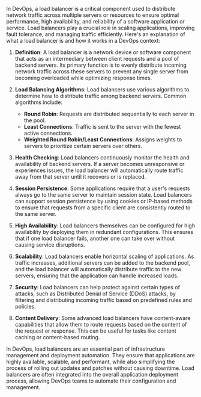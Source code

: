 In DevOps, a load balancer is a critical component used to distribute network traffic across multiple servers or resources to ensure optimal performance, high availability, and reliability of a software application or service. Load balancers play a crucial role in scaling applications, improving fault tolerance, and managing traffic efficiently. Here's an explanation of what a load balancer is and how it works in a DevOps context:

1. **Definition**:
   A load balancer is a network device or software component that acts as an intermediary between client requests and a pool of backend servers. Its primary function is to evenly distribute incoming network traffic across these servers to prevent any single server from becoming overloaded while optimizing response times.

2. **Load Balancing Algorithms**:
   Load balancers use various algorithms to determine how to distribute traffic among backend servers. Common algorithms include:
   - **Round Robin**: Requests are distributed sequentially to each server in the pool.
   - **Least Connections**: Traffic is sent to the server with the fewest active connections.
   - **Weighted Round Robin/Least Connections**: Assigns weights to servers to prioritize certain servers over others.

3. **Health Checking**:
   Load balancers continuously monitor the health and availability of backend servers. If a server becomes unresponsive or experiences issues, the load balancer will automatically route traffic away from that server until it recovers or is replaced.

4. **Session Persistence**:
   Some applications require that a user's requests always go to the same server to maintain session state. Load balancers can support session persistence by using cookies or IP-based methods to ensure that requests from a specific client are consistently routed to the same server.

5. **High Availability**:
   Load balancers themselves can be configured for high availability by deploying them in redundant configurations. This ensures that if one load balancer fails, another one can take over without causing service disruptions.

6. **Scalability**:
   Load balancers enable horizontal scaling of applications. As traffic increases, additional servers can be added to the backend pool, and the load balancer will automatically distribute traffic to the new servers, ensuring that the application can handle increased loads.

7. **Security**:
   Load balancers can help protect against certain types of attacks, such as Distributed Denial of Service (DDoS) attacks, by filtering and distributing incoming traffic based on predefined rules and policies.

8. **Content Delivery**:
   Some advanced load balancers have content-aware capabilities that allow them to route requests based on the content of the request or response. This can be useful for tasks like content caching or content-based routing.

In DevOps, load balancers are an essential part of infrastructure management and deployment automation. They ensure that applications are highly available, scalable, and performant, while also simplifying the process of rolling out updates and patches without causing downtime. Load balancers are often integrated into the overall application deployment process, allowing DevOps teams to automate their configuration and management.
